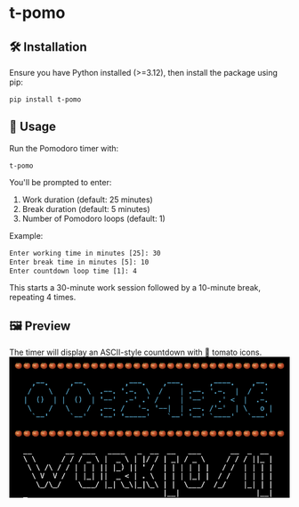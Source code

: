 # t-pomo

## 🛠 Installation
Ensure you have Python installed (>=3.12), then install the package using pip:
```
pip install t-pomo
```

## 📌 Usage
Run the Pomodoro timer with:
```
t-pomo
```

You'll be prompted to enter:
1. Work duration (default: 25 minutes)
2. Break duration (default: 5 minutes)
3. Number of Pomodoro loops (default: 1)

Example:

```
Enter working time in minutes [25]: 30
Enter break time in minutes [5]: 10
Enter countdown loop time [1]: 4
```
This starts a 30-minute work session followed by a 10-minute break, repeating 4 times.

## 🖼 Preview
The timer will display an ASCII-style countdown with 🍅 tomato icons.
![timer_display_sample](https://github.com/uuboyscy/t-pomo/raw/main/timer_display_sample.png)

